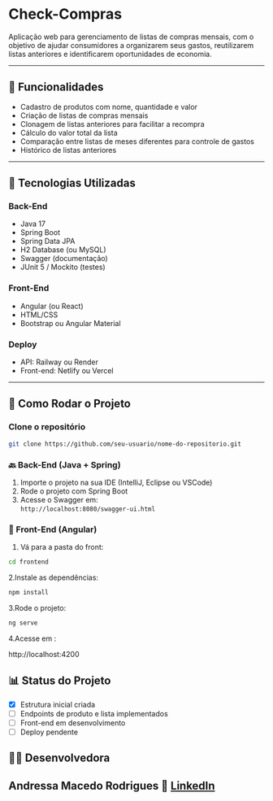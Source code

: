 # Check-Compras

Aplicação web para gerenciamento de listas de compras mensais, com o objetivo de ajudar consumidores a organizarem seus gastos, reutilizarem listas anteriores e identificarem oportunidades de economia.

---

## 📌 Funcionalidades

- Cadastro de produtos com nome, quantidade e valor
- Criação de listas de compras mensais
- Clonagem de listas anteriores para facilitar a recompra
- Cálculo do valor total da lista
- Comparação entre listas de meses diferentes para controle de gastos
- Histórico de listas anteriores

---

## 🧰 Tecnologias Utilizadas

### Back-End
- Java 17
- Spring Boot
- Spring Data JPA
- H2 Database (ou MySQL)
- Swagger (documentação)
- JUnit 5 / Mockito (testes)

### Front-End
- Angular (ou React)
- HTML/CSS
- Bootstrap ou Angular Material

### Deploy
- API: Railway ou Render
- Front-end: Netlify ou Vercel

---

## 🚀 Como Rodar o Projeto

### Clone o repositório

```bash
git clone https://github.com/seu-usuario/nome-do-repositorio.git
```

### 🔙 Back-End (Java + Spring)

1. Importe o projeto na sua IDE (IntelliJ, Eclipse ou VSCode)
2. Rode o projeto com Spring Boot
3. Acesse o Swagger em:  
   `http://localhost:8080/swagger-ui.html`

### 🎨 Front-End (Angular)

1. Vá para a pasta do front:

```bash
cd frontend
```
2.Instale as dependências:
```bash
npm install
```
3.Rode o projeto:
```bash
ng serve
```
4.Acesse em : 

http://localhost:4200


## 📊 Status do Projeto

- [x] Estrutura inicial criada
- [ ] Endpoints de produto e lista implementados
- [ ] Front-end em desenvolvimento
- [ ] Deploy pendente

## 👩‍💻 Desenvolvedora
Andressa Macedo Rodrigues 
🔗 [LinkedIn](https://linkedin.com/in/andressarodrigues2172dev)  
---

